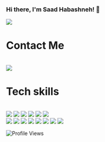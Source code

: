 ### Hi there, I'm Saad Habashneh! 👋

<!--
**SaadHabashneh/SaadHabashneh** is a ✨ _special_ ✨ repository because its `README.md` (this file) appears on your GitHub profile.

Here are some ideas to get you started:

- 🔭 I’m currently working on ...
- 🌱 I’m currently learning ...
- 👯 I’m looking to collaborate on ...
- 🤔 I’m looking for help with ...
- 💬 Ask me about ...
- 📫 How to reach me: ...
- 😄 Pronouns: ...
- ⚡ Fun fact: ...
-->

<img src="https://res.cloudinary.com/practicaldev/image/fetch/s--sNXjzc6P--/c_limit%2Cf_auto%2Cfl_progressive%2Cq_66%2Cw_880/https://media1.tenor.com/images/0c34272909ee2a4db5606a014082312b/tenor.gif%3Fitemid%3D15828752">

<h1>Contact Me</h1><br/>
<a href="https://www.linkedin.com/in/saadhabashneh/">
<img src="https://img.shields.io/badge/Linkedin-%23039BE5.svg?&style=for-the-badge&logo=Linkedin&logoColor=white"></a>

<h1>Tech skills</h1> 
    <br/>
    <span>
   <img src="https://img.shields.io/badge/HTML5-E34F26?style=for-the-badge&logo=html5&logoColor=white">
   <img src="https://img.shields.io/badge/CSS3-1572B6?style=for-the-badge&logo=css3&logoColor=white">
   <img src="https://img.shields.io/badge/JavaScript-323330?style=for-the-badge&logo=javascript&logoColor=F7DF1E">
   <img src="https://img.shields.io/badge/jQuery-0769AD?style=for-the-badge&logo=jquery&logoColor=white">
   <img src="https://img.shields.io/badge/React-20232A?style=for-the-badge&logo=react&logoColor=61DAFB">
   <img src="https://img.shields.io/badge/Redux-593D88?style=for-the-badge&logo=redux&logoColor=white">
     <br/>
   <img src="https://img.shields.io/badge/GIT-E44C30?style=for-the-badge&logo=git&logoColor=white"/>
   <img src="https://img.shields.io/badge/Postman-FF6C37?style=for-the-badge&logo=Postman&logoColor=white"/>
   <img src="https://img.shields.io/badge/Node.js-339933?style=for-the-badge&logo=nodedotjs&logoColor=white">
   <img src='https://img.shields.io/badge/Express.js-000000?style=for-the-badge&logo=express&logoColor=white'/>
   <img src="https://img.shields.io/badge/MongoDB-4EA94B?style=for-the-badge&logo=mongodb&logoColor=white">
   <img src="https://img.shields.io/badge/PostgreSQL-316192?style=for-the-badge&logo=postgresql&logoColor=white">
   <img src="https://img.shields.io/badge/MySQL-005C84?style=for-the-badge&logo=mysql&logoColor=white">
   <img src="https://img.shields.io/badge/Socket.io-010101?&style=for-the-badge&logo=Socket.io&logoColor=white">

   ![Profile Views](https://komarev.com/ghpvc/?username=yourgithubprofile)

